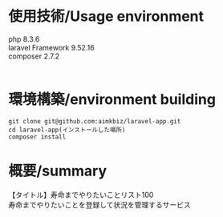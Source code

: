 # 使用技術/Usage environment
php 8.3.6 <br />
laravel Framework 9.52.16<br />
composer 2.7.2 <br /><br />

# 環境構築/environment building

```shell
git clone git@github.com:aimkbiz/laravel-app.git
cd laravel-app(インストールした場所)
composer install
```

# 概要/summary
【タイトル】寿命までやりたいことリスト100<br />
寿命までやりたいことを登録して状況を管理するサービス

